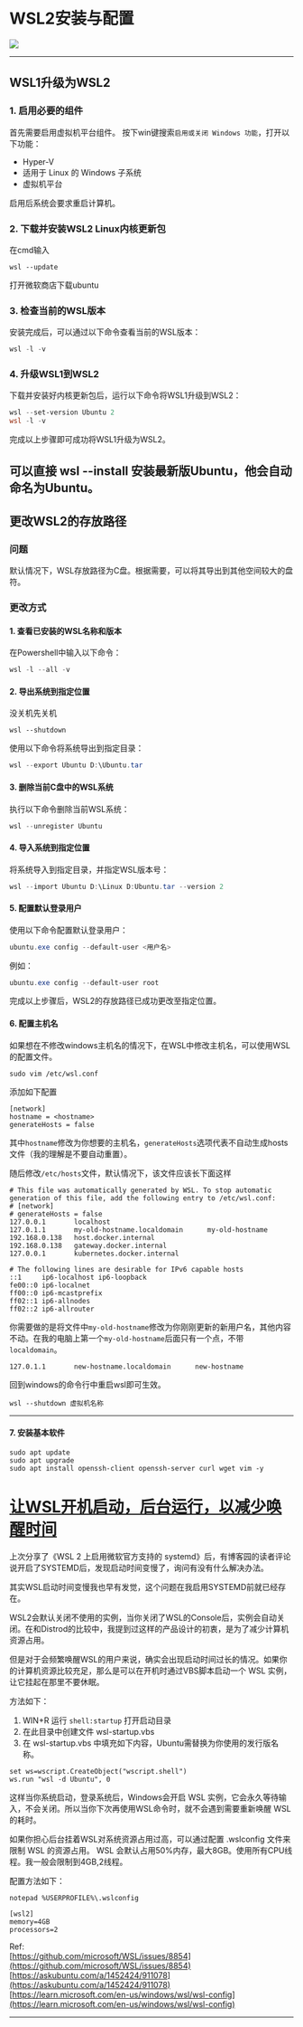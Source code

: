 # WSL2安装与配置

![](https://csdnimg.cn/release/blogv2/dist/pc/img/original.png)

---

## WSL1升级为WSL2

### 1. 启用必要的组件

首先需要启用虚拟机平台组件。
按下win键搜索`启用或关闭 Windows 功能`，打开以下功能：

- Hyper-V
- 适用于 Linux 的 Windows 子系统
- 虚拟机平台

启用后系统会要求重启计算机。

### 2. 下载并安装WSL2 Linux内核更新包

在cmd输入

    wsl --update
打开微软商店下载ubuntu

### 3. 检查当前的WSL版本

安装完成后，可以通过以下命令查看当前的WSL版本：

```powershell
wsl -l -v
```

### 4. 升级WSL1到WSL2

下载并安装好内核更新包后，运行以下命令将WSL1升级到WSL2：

```powershell
wsl --set-version Ubuntu 2
wsl -l -v
```

完成以上步骤即可成功将WSL1升级为WSL2。

可以直接 wsl --install 安装最新版Ubuntu，他会自动命名为Ubuntu。
---

## 更改WSL2的存放路径

### 问题

默认情况下，WSL存放路径为C盘。根据需要，可以将其导出到其他空间较大的盘符。

### 更改方式

#### 1. 查看已安装的WSL名称和版本

在Powershell中输入以下命令：

```powershell
wsl -l --all -v
```

#### 2. 导出系统到指定位置
没关机先关机

    wsl --shutdown
使用以下命令将系统导出到指定目录：

```powershell
wsl --export Ubuntu D:\Ubuntu.tar
```

#### 3. 删除当前C盘中的WSL系统

执行以下命令删除当前WSL系统：

```powershell
wsl --unregister Ubuntu
```

#### 4. 导入系统到指定位置

将系统导入到指定目录，并指定WSL版本号：

```powershell
wsl --import Ubuntu D:\Linux D:Ubuntu.tar --version 2
```

#### 5. 配置默认登录用户

使用以下命令配置默认登录用户：

```powershell
ubuntu.exe config --default-user <用户名>
```

例如：

```powershell
ubuntu.exe config --default-user root
```

完成以上步骤后，WSL2的存放路径已成功更改至指定位置。
#### 6. 配置主机名
如果想在不修改windows主机名的情况下，在WSL中修改主机名，可以使用WSL的配置文件。

    sudo vim /etc/wsl.conf
添加如下配置

    [network]
    hostname = <hostname>
    generateHosts = false
其中`hostname`修改为你想要的主机名，`generateHosts`选项代表不自动生成hosts文件（我的理解是不要自动重置）。

随后修改`/etc/hosts`文件，默认情况下，该文件应该长下面这样

    # This file was automatically generated by WSL. To stop automatic generation of this file, add the following entry to /etc/wsl.conf:
    # [network]
    # generateHosts = false
    127.0.0.1       localhost
    127.0.1.1       my-old-hostname.localdomain      my-old-hostname
    192.168.0.138   host.docker.internal
    192.168.0.138   gateway.docker.internal
    127.0.0.1       kubernetes.docker.internal
    
    # The following lines are desirable for IPv6 capable hosts
    ::1     ip6-localhost ip6-loopback
    fe00::0 ip6-localnet
    ff00::0 ip6-mcastprefix
    ff02::1 ip6-allnodes
    ff02::2 ip6-allrouter

你需要做的是将文件中`my-old-hostname`修改为你刚刚更新的新用户名，其他内容不动。在我的电脑上第一个`my-old-hostname`后面只有一个点，不带`localdomain`。

    127.0.1.1       new-hostname.localdomain      new-hostname
回到windows的命令行中重启wsl即可生效。

    wsl --shutdown 虚拟机名称

---
#### 7. 安装基本软件

    sudo apt update
    sudo apt upgrade
    sudo apt install openssh-client openssh-server curl wget vim -y
    
[让WSL开机启动，后台运行，以减少唤醒时间]()
==============================================================================================

上次分享了《WSL 2 上启用微软官方支持的 systemd》后，有博客园的读者评论说开启了SYSTEMD后，发现启动时间变慢了，询问有没有什么解决办法。

其实WSL启动时间变慢我也早有发觉，这个问题在我启用SYSTEMD前就已经存在。

WSL2会默认关闭不使用的实例，当你关闭了WSL的Console后，实例会自动关闭。在和Distrod的比较中，我提到过这样的产品设计的初衷，是为了减少计算机资源占用。

但是对于会频繁唤醒WSL的用户来说，确实会出现启动时间过长的情况。如果你的计算机资源比较充足，那么是可以在开机时通过VBS脚本启动一个 WSL 实例，让它挂起在那里不要休眠。

方法如下：

1.  WIN+R 运行 `shell:startup` 打开启动目录
2.  在此目录中创建文件 wsl-startup.vbs
3.  在 wsl-startup.vbs 中填充如下内容，Ubuntu需替换为你使用的发行版名称。
```
set ws=wscript.CreateObject("wscript.shell")
ws.run "wsl -d Ubuntu", 0
```

这样当你系统启动，登录系统后，Windows会开启 WSL 实例，它会永久等待输入，不会关闭。所以当你下次再使用WSL命令时，就不会遇到需要重新唤醒 WSL 的耗时。

如果你担心后台挂着WSL对系统资源占用过高，可以通过配置 .wslconfig 文件来限制 WSL 的资源占用。 WSL 会默认占用50%内存，最大8GB。使用所有CPU线程。我一般会限制到4GB,2线程。

配置方法如下：

    notepad %USERPROFILE%\.wslconfig
    
    [wsl2]
    memory=4GB 
    processors=2
    

Ref:  
[https://github.com/microsoft/WSL/issues/8854](https://github.com/microsoft/WSL/issues/8854)  
[https://askubuntu.com/a/1452424/911078](https://askubuntu.com/a/1452424/911078)  
[https://learn.microsoft.com/en-us/windows/wsl/wsl-config](https://learn.microsoft.com/en-us/windows/wsl/wsl-config)

* * *
